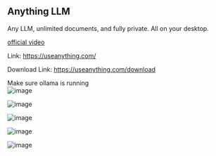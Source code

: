 Anything LLM
-----------
Any LLM, unlimited documents, and fully private. 
All on your desktop.

[official video](https://youtu.be/gd4xkmzLWSQ?list=TLGGWmrBCWXqXtEwNDAzMjAyNA)

Link: <https://useanything.com/>

Download Link: <https://useanything.com/download>

Make sure ollama is running <br>
![image](https://github.com/al-amin/ai-Artificial-Intelligence/assets/2225839/17766190-f8be-494d-bd13-53ded4dbdf87)


![image](https://github.com/al-amin/ai-Artificial-Intelligence/assets/2225839/e89b9b7c-c0a3-4b2c-9bef-e98a9fec6d80)


![image](https://github.com/al-amin/ai-Artificial-Intelligence/assets/2225839/642d922a-8255-4896-8b55-4e6d8e398492)

![image](https://github.com/al-amin/ai-Artificial-Intelligence/assets/2225839/040fdc65-dd32-4dbb-8593-87ef0427e829)


![image](https://github.com/al-amin/ai-Artificial-Intelligence/assets/2225839/e8933d0b-220c-4d31-9b9c-634bef3c6f8b)

